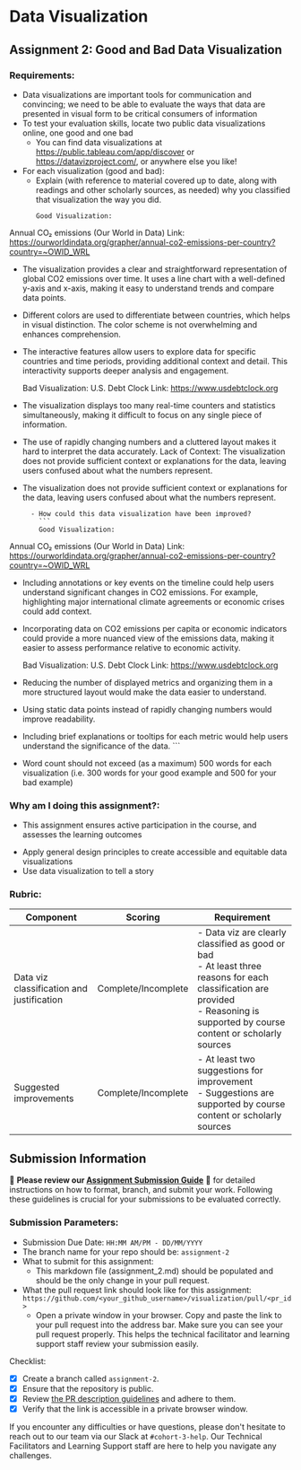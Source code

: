 # Data Visualization

## Assignment 2: Good and Bad Data Visualization

### Requirements:


- Data visualizations are important tools for communication and convincing; we need to be able to evaluate the ways that data are presented in visual form to be critical consumers of information 
- To test your evaluation skills, locate two public data visualizations online, one good and one bad  
    - You can find data visualizations at https://public.tableau.com/app/discover or https://datavizproject.com/, or anywhere else you like! 
- For each visualization (good and bad):  
    - Explain (with reference to material covered up to date, along with readings and other scholarly sources, as needed) why you classified that visualization the way you did.
      ```
      Good Visualization:
Annual CO₂ emissions (Our World in Data)
Link: https://ourworldindata.org/grapher/annual-co2-emissions-per-country?country=~OWID_WRL
- The visualization provides a clear and straightforward representation of global CO2 emissions over time. It uses a line chart with a well-defined y-axis and x-axis, making it easy to understand trends and compare data points.
- Different colors are used to differentiate between countries, which helps in visual distinction. The color scheme is not overwhelming and enhances comprehension.
- The interactive features allow users to explore data for specific countries and time periods, providing additional context and detail. This interactivity supports deeper analysis and engagement.


   Bad Visualization:
U.S. Debt Clock
Link: https://www.usdebtclock.org
- The visualization displays too many real-time counters and statistics simultaneously, making it difficult to focus on any single piece of information.
- The use of rapidly changing numbers and a cluttered layout makes it hard to interpret the data accurately.
Lack of Context: The visualization does not provide sufficient context or explanations for the data, leaving users confused about what the numbers represent.
- The visualization does not provide sufficient context or explanations for the data, leaving users confused about what the numbers represent.

  ```
    - How could this data visualization have been improved?  
      ```
      Good Visualization: 
Annual CO₂ emissions (Our World in Data)
Link: https://ourworldindata.org/grapher/annual-co2-emissions-per-country?country=~OWID_WRL
- Including annotations or key events on the timeline could help users understand significant changes in CO2 emissions. For example, highlighting major international climate agreements or economic crises could add context.
- Incorporating data on CO2 emissions per capita or economic indicators could provide a more nuanced view of the emissions data, making it easier to assess performance relative to economic activity.


   Bad Visualization:
U.S. Debt Clock
Link: https://www.usdebtclock.org
- Reducing the number of displayed metrics and organizing them in a more structured layout would make the data easier to understand.
- Using static data points instead of rapidly changing numbers would improve readability.
- Including brief explanations or tooltips for each metric would help users understand the significance of the data.
      ```
  
- Word count should not exceed (as a maximum) 500 words for each visualization (i.e. 
300 words for your good example and 500 for your bad example)


### Why am I doing this assignment?:

- This assignment ensures active participation in the course, and assesses the learning outcomes
* Apply general design principles to create accessible and equitable data visualizations
* Use data visualization to tell a story

### Rubric:

| Component               | Scoring   | Requirement                                                 |
|-------------------------|-----------|-------------------------------------------------------------|
| Data viz classification and justification | Complete/Incomplete | - Data viz are clearly classified as good or bad<br />- At least three reasons for each classification are provided<br />- Reasoning is supported by course content or scholarly sources |
| Suggested improvements  | Complete/Incomplete | - At least two suggestions for improvement<br />- Suggestions are supported by course content or scholarly sources |

## Submission Information

🚨 **Please review our [Assignment Submission Guide](https://github.com/UofT-DSI/onboarding/blob/main/onboarding_documents/submissions.md)** 🚨 for detailed instructions on how to format, branch, and submit your work. Following these guidelines is crucial for your submissions to be evaluated correctly.

### Submission Parameters:
* Submission Due Date: `HH:MM AM/PM - DD/MM/YYYY`
* The branch name for your repo should be: `assignment-2`
* What to submit for this assignment:
    * This markdown file (assignment_2.md) should be populated and should be the only change in your pull request.
* What the pull request link should look like for this assignment: `https://github.com/<your_github_username>/visualization/pull/<pr_id>`
    * Open a private window in your browser. Copy and paste the link to your pull request into the address bar. Make sure you can see your pull request properly. This helps the technical facilitator and learning support staff review your submission easily.

Checklist:
- [X] Create a branch called `assignment-2`.
- [X] Ensure that the repository is public.
- [X] Review [the PR description guidelines](https://github.com/UofT-DSI/onboarding/blob/main/onboarding_documents/submissions.md#guidelines-for-pull-request-descriptions) and adhere to them.
- [X] Verify that the link is accessible in a private browser window.

If you encounter any difficulties or have questions, please don't hesitate to reach out to our team via our Slack at `#cohort-3-help`. Our Technical Facilitators and Learning Support staff are here to help you navigate any challenges.
